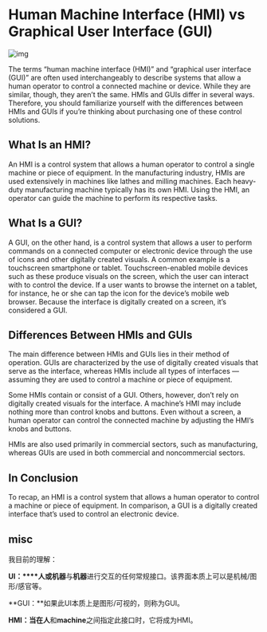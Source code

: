# Human Machine Interface (HMI) vs Graphical User Interface (GUI)

![img](https://i2.wp.com/www.nelson-miller.com/wp-content/uploads/2020/04/hand-2692450_640.jpg?resize=300%2C200)

The terms “human machine interface (HMI)” and “graphical user interface (GUI)” are often used interchangeably to describe systems that allow a human operator to control a connected machine or device. While they are similar, though, they aren’t the same. HMIs and GUIs differ in several ways. Therefore, you should familiarize yourself with the differences between HMIs and GUIs if you’re thinking about purchasing one of these control solutions.

## What Is an HMI?

An HMI is a control system that allows a human operator to control a single machine or piece of equipment. In the manufacturing industry, HMIs are used extensively in machines like lathes and milling machines. Each heavy-duty manufacturing machine typically has its own HMI. Using the HMI, an operator can guide the machine to perform its respective tasks.

## What Is a GUI?

A GUI, on the other hand, is a control system that allows a user to perform commands on a connected computer or electronic device through the use of icons and other digitally created visuals. A common example is a touchscreen smartphone or tablet. Touchscreen-enabled mobile devices such as these produce visuals on the screen, which the user can interact with to control the device. If a user wants to browse the internet on a tablet, for instance, he or she can tap the icon for the device’s mobile web browser. Because the interface is digitally created on a screen, it’s considered a GUI.

## Differences Between HMIs and GUIs

The main difference between HMIs and GUIs lies in their method of operation. GUIs are characterized by the use of digitally created visuals that serve as the interface, whereas HMIs include all types of interfaces — assuming they are used to control a machine or piece of equipment.

Some HMIs contain or consist of a GUI. Others, however, don’t rely on digitally created visuals for the interface. A machine’s HMI may include nothing more than control knobs and buttons. Even without a screen, a human operator can control the connected machine by adjusting the HMI’s knobs and buttons.

HMIs are also used primarily in commercial sectors, such as manufacturing, whereas GUIs are used in both commercial and noncommercial sectors.

## In Conclusion

To recap, an HMI is a control system that allows a human operator to control a machine or piece of equipment. In comparison, a GUI is a digitally created interface that’s used to control an electronic device.



## misc

我目前的理解：

**UI：****人或机器**与**机器**进行交互的任何常规接口。该界面本质上可以是机械/图形/感官等。

**GUI：**如果此UI本质上是图形/可视的，则称为GUI。

**HMI：**当在**人**和**machine**之间指定此接口时，它将成为HMI。

